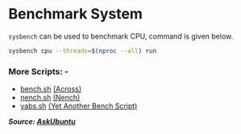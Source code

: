 # Benchmark System

`sysbench` can be used to benchmark CPU, command is given below.

```bash
sysbench cpu --threads=$(nproc --all) run
```

### More Scripts: -

- [bench.sh](https://raw.githubusercontent.com/teddysun/across/master/bench.sh) [(Across)](https://github.com/teddysun/across)
- [nench.sh](http://wget.racing/nench.sh) [(Nench)](https://github.com/n-st/nench)
- [yabs.sh](https://raw.githubusercontent.com/masonr/yet-another-bench-script/master/yabs.sh) [(Yet Another Bench Script)](https://yabs.sh)

**_Source: [AskUbuntu](https://askubuntu.com/questions/634513/cpu-benchmarking-utility-for-linux)_**
